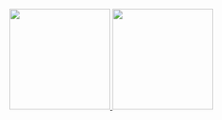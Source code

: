 <br/>

<a href="https://github.com/Gregzeee">
  <img height="180em" src="https://github-readme-streak-stats.herokuapp.com/?user=Gregzeee&theme=dark&hide_border=true)" />
  <img height="180em" src="https://github-readme-stats-a5xq.vercel.app/api/top-langs/?username=Gregzeee&layout=compact&theme=dark" />
</a>

<br/>
